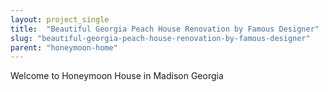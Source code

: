 ```yaml
---
layout: project_single
title:  "Beautiful Georgia Peach House Renovation by Famous Designer"
slug: "beautiful-georgia-peach-house-renovation-by-famous-designer"
parent: "honeymoon-home"
---
```

Welcome to Honeymoon House in Madison Georgia